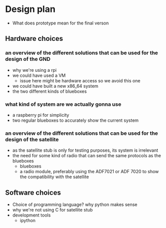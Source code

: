 
# Design plan
[comment]: # 	(an overall overview of what we have established so far)
[comment]: #	(find out where or if the frequencies have been chosen yet)
[comment]: #	(maybe make an appendix about testing VHF and UHF with blueboxes so we have a scapegoat for only using UHF)
- What does prototype mean for the final verson
## Hardware choices
### an overview of the different solutions that can be used for the design of the GND
- why we're using a rpi
- we could have used a VM
	- issue here might be hardware access so we avoid this one
- we could have built a new x86_64 system
- the two different kinds of blueboxes
### what kind of system are we actually gonna use
- a raspberry pi for simplicity
- two regular blueboxes to accurately show the current system
### an overview of the different solutions that can be used for the design of the satellite
- as the satellite stub is only for testing purposes, its system is irrelevant
- the need for some kind of radio that can send the same protocols as the blueboxes
	- blueboxes
	- a radio module, preferably using the ADF7021 or ADF 7020 to show the compatibility with the satellite



## Software choices
- Choice of programming language? why python makes sense
- why we're not using C for satellite stub
- development tools
	- ipython